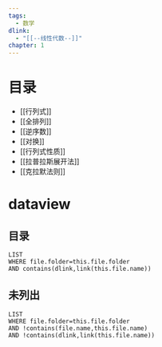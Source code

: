 ```yaml
---
tags:
  - 数学
dlink:
  - "[[--线性代数--]]"
chapter: 1
---
```

# 目录
- [[行列式]]
- [[全排列]]
- [[逆序数]]
- [[对换]]
- [[行列式性质]]
- [[拉普拉斯展开法]]
- [[克拉默法则]]
# dataview
## 目录
```dataview
LIST
WHERE file.folder=this.file.folder
AND contains(dlink,link(this.file.name))
```
## 未列出
```dataview
LIST
WHERE file.folder=this.file.folder
AND !contains(file.name,this.file.name)
AND !contains(dlink,link(this.file.name))
```
